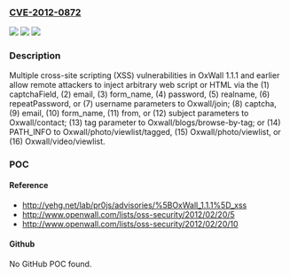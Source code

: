 ### [CVE-2012-0872](https://cve.mitre.org/cgi-bin/cvename.cgi?name=CVE-2012-0872)
![](https://img.shields.io/static/v1?label=Product&message=n%2Fa&color=blue)
![](https://img.shields.io/static/v1?label=Version&message=n%2Fa&color=blue)
![](https://img.shields.io/static/v1?label=Vulnerability&message=n%2Fa&color=brighgreen)

### Description

Multiple cross-site scripting (XSS) vulnerabilities in OxWall 1.1.1 and earlier allow remote attackers to inject arbitrary web script or HTML via the (1) captchaField, (2) email, (3) form_name, (4) password, (5) realname, (6) repeatPassword, or (7) username parameters to Oxwall/join; (8) captcha, (9) email, (10) form_name, (11) from, or (12) subject parameters to Oxwall/contact; (13) tag parameter to Oxwall/blogs/browse-by-tag; or (14) PATH_INFO to Oxwall/photo/viewlist/tagged, (15) Oxwall/photo/viewlist, or (16) Oxwall/video/viewlist.

### POC

#### Reference
- http://yehg.net/lab/pr0js/advisories/%5BOxWall_1.1.1%5D_xss
- http://www.openwall.com/lists/oss-security/2012/02/20/5
- http://www.openwall.com/lists/oss-security/2012/02/20/10

#### Github
No GitHub POC found.


